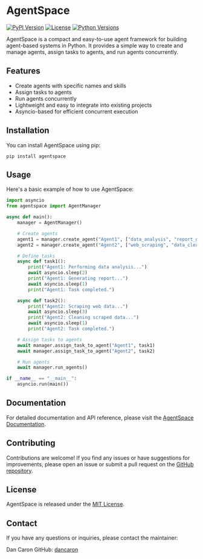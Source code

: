 # AgentSpace

[![PyPI Version](https://img.shields.io/pypi/v/agentspace.svg)](https://pypi.org/project/agentspace/)
[![License](https://img.shields.io/pypi/l/agentspace.svg)](https://github.com/yourusername/agentspace/blob/main/LICENSE)
[![Python Versions](https://img.shields.io/pypi/pyversions/agentspace.svg)](https://pypi.org/project/agentspace/)

AgentSpace is a compact and easy-to-use agent framework for building agent-based systems in Python. It provides a simple way to create and manage agents, assign tasks to agents, and run agents concurrently.

## Features

- Create agents with specific names and skills
- Assign tasks to agents
- Run agents concurrently
- Lightweight and easy to integrate into existing projects
- Asyncio-based for efficient concurrent execution

## Installation

You can install AgentSpace using pip:

```
pip install agentspace
```

## Usage

Here's a basic example of how to use AgentSpace:

```python
import asyncio
from agentspace import AgentManager

async def main():
    manager = AgentManager()

    # Create agents
    agent1 = manager.create_agent("Agent1", ["data_analysis", "report_generation"])
    agent2 = manager.create_agent("Agent2", ["web_scraping", "data_cleaning"])

    # Define tasks
    async def task1():
        print("Agent1: Performing data analysis...")
        await asyncio.sleep(2)
        print("Agent1: Generating report...")
        await asyncio.sleep(1)
        print("Agent1: Task completed.")

    async def task2():
        print("Agent2: Scraping web data...")
        await asyncio.sleep(3)
        print("Agent2: Cleaning scraped data...")
        await asyncio.sleep(1)
        print("Agent2: Task completed.")

    # Assign tasks to agents
    await manager.assign_task_to_agent("Agent1", task1)
    await manager.assign_task_to_agent("Agent2", task2)

    # Run agents
    await manager.run_agents()

if __name__ == "__main__":
    asyncio.run(main())
```

## Documentation

For detailed documentation and API reference, please visit the [AgentSpace Documentation](https://github.com/yourusername/agentspace/wiki).

## Contributing

Contributions are welcome! If you find any issues or have suggestions for improvements, please open an issue or submit a pull request on the [GitHub repository](https://github.com/yourusername/agentspace).

## License

AgentSpace is released under the [MIT License](https://github.com/yourusername/agentspace/blob/main/LICENSE).

## Contact

If you have any questions or inquiries, please contact the maintainer:

Dan Caron
GitHub: [dancaron](https://github.com/dancaron)
